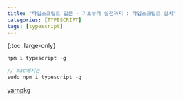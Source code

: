 ```yaml
---
title: "타입스크립트 입문 - 기초부터 실전까지 : 타입스크립트 설치"
categories: [TYPESCRIPT]
tags: [typescript]
---
```


{:toc .large-only}

```js
npm i typescript -g

// mac에서는
sudo npm i typescript -g
```

[yarnpkg](https://yarnpkg.com/package/typescript)

